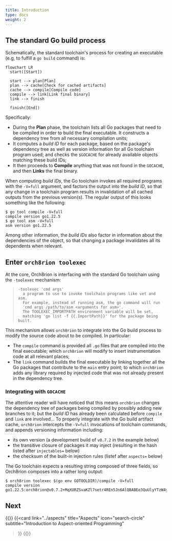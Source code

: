 ```yaml
---
title: Introduction
type: docs
weight: 2
---
```


## The standard Go build process

Schematically, the standard toolchain's process for creating an executable (e.g,
to fulfill a `go build` command) is:

```mermaid
flowchart LR
  start([Start])

  start --> plan[Plan]
  plan --> cache[Check for cached artifacts]
  cache --> compile[Compile code]
  compile --> link[Link final binary]
  link --> finish

  finish([End])
```

Specifically:
- During the **Plan** phase, the toolchain lists all Go packages that need to be
  compiled in order to build the final executable. It constructs a dependency
  tree from all necessary compilation units;
- It computes a _build ID_ for each package, based on the package's dependency
  tree as well as version information for all Go toolchain program used; and
  checks the `$GOCACHE` for already available objects matching these build IDs;
- It then proceeds to **Compile** anything that was not found in the `GOCACHE`,
  and then **Links** the final binary.

When computing _build IDs_, the Go toolchain invokes all required programs
with the `-V=full` argument, and factors the output into the _build ID_, so that
any change in a toolchain program results in invalidation of all cached outputs
from the previous version(s). The regular output of this looks something like
the following:
```console
$ go tool compile -V=full
compile version go1.22.5
$ go tool asm -V=full
asm version go1.22.5
```

Among other information, the _build IDs_ also factor in information about the
dependencies of the object, so that changing a package invalidates all its
dependents when relevant.

## Enter `orch8rion toolexec`

At the core, Orch8rion is interfacing with the standard Go toolchain using the
`-toolexec` mechanism:

> ```
> -toolexec 'cmd args'
> 	a program to use to invoke toolchain programs like vet and asm.
> 	For example, instead of running asm, the go command will run
> 	'cmd args /path/to/asm <arguments for asm>'.
> 	The TOOLEXEC_IMPORTPATH environment variable will be set,
> 	matching 'go list -f {{.ImportPath}}' for the package being built.
> ```

This mechanism allows `orch8rion` to integrate into the Go build process to
modify the source code about to be compiled. In particular:

- The `compile` command is provided all `.go` files that are compiled into the
  final executable; which `orch8rion` will modify to insert instrumentation
  code at all relevant places;
- The `link` command builds the final executable by linking together all the Go
  packages that contribute to the `main` entry point; to which `orch8rion`
  adds any library required by injected code that was not already present in the
  dependency tree.

### Integrating with `GOCACHE`

The attentive reader will have noticed that this means `orch8rion` changes the
dependency tree of packages being compiled by possibly adding new branches to
it; but the _build ID_ has already been calculated before `compile` and `link`
are involved... To properly integrate with the Go build artifact cache,
`orch8rion` intercepts the `-V=full` invocations of toolchain commands, and
appends versioning information including:
- its own version (a development build of `v0.7.2` in the example below)
- the transitive closure of packages it may inject (resulting in the hash listed
  after `injectables=` below)
- the checksum of the built-in injection rules (listef after `aspects=` below)

The Go toolchain expects a resulting string composed of three fields, so
Orch8rion composes into a rather long output:

```shell
$ orch8rion toolexec $(go env GOTOOLDIR)/compile -V=full
compile version go1.22.5:orch8rion@v0.7.2+MqXURZSvaKZl7setr4REn5Jn6AlQBABEe3QuUlyYTzW4yJ2XhUTMdsUnd1xjjnvTSxcV76mP7mquaAQCo7nwow==;injectables=lGUc8QV91HuOK1yWcSxkfmUFLQbKekTyy0eANpJE0rmeGmHR5D61VXn04/XX2kjuPbo8Nrdo+dFBmKPgpKV9jQ==;aspects=sha512:M1yO7gdlnh5Uy2ySDJZp1/QbFL97hY5HGKHYpIq2r561weEn4pAbseW7yBGNuQAP8lTpY4Id8M5jC1ItvVcj2w==
```

## Next

{{<cards>}}
  {{<card
    link="../aspects"
    title="Aspects"
    icon="search-circle"
    subtitle="Introduction to Aspect-oriented Programming"
  >}}
{{</cards>}}
